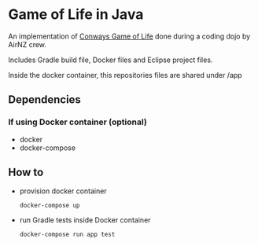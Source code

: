 # Game of Life in Java

An implementation of [Conways Game of Life](https://en.wikipedia.org/wiki/Conway's_Game_of_Life) done during a coding dojo by AirNZ crew.

Includes Gradle build file, Docker files and Eclipse project files.

Inside the docker container, this repositories files are shared under /app

## Dependencies

### If using Docker container (optional)

- docker
- docker-compose

## How to

- provision docker container

  `docker-compose up`

- run Gradle tests inside Docker container

  `docker-compose run app test`
